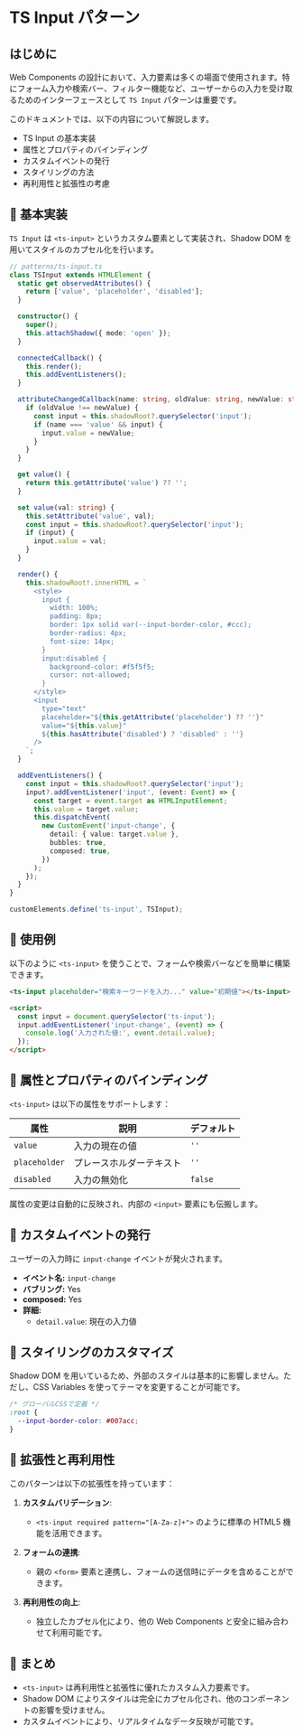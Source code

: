 # TS Input パターン

## はじめに
Web Components の設計において、入力要素は多くの場面で使用されます。特にフォーム入力や検索バー、フィルター機能など、ユーザーからの入力を受け取るためのインターフェースとして `TS Input` パターンは重要です。

このドキュメントでは、以下の内容について解説します。

- TS Input の基本実装
- 属性とプロパティのバインディング
- カスタムイベントの発行
- スタイリングの方法
- 再利用性と拡張性の考慮


## 🔹 基本実装
`TS Input` は `<ts-input>` というカスタム要素として実装され、Shadow DOM を用いてスタイルのカプセル化を行います。

```typescript
// patterns/ts-input.ts
class TSInput extends HTMLElement {
  static get observedAttributes() {
    return ['value', 'placeholder', 'disabled'];
  }

  constructor() {
    super();
    this.attachShadow({ mode: 'open' });
  }

  connectedCallback() {
    this.render();
    this.addEventListeners();
  }

  attributeChangedCallback(name: string, oldValue: string, newValue: string) {
    if (oldValue !== newValue) {
      const input = this.shadowRoot?.querySelector('input');
      if (name === 'value' && input) {
        input.value = newValue;
      }
    }
  }

  get value() {
    return this.getAttribute('value') ?? '';
  }

  set value(val: string) {
    this.setAttribute('value', val);
    const input = this.shadowRoot?.querySelector('input');
    if (input) {
      input.value = val;
    }
  }

  render() {
    this.shadowRoot!.innerHTML = `
      <style>
        input {
          width: 100%;
          padding: 8px;
          border: 1px solid var(--input-border-color, #ccc);
          border-radius: 4px;
          font-size: 14px;
        }
        input:disabled {
          background-color: #f5f5f5;
          cursor: not-allowed;
        }
      </style>
      <input 
        type="text"
        placeholder="${this.getAttribute('placeholder') ?? ''}"
        value="${this.value}"
        ${this.hasAttribute('disabled') ? 'disabled' : ''}
      />
    `;
  }

  addEventListeners() {
    const input = this.shadowRoot?.querySelector('input');
    input?.addEventListener('input', (event: Event) => {
      const target = event.target as HTMLInputElement;
      this.value = target.value;
      this.dispatchEvent(
        new CustomEvent('input-change', {
          detail: { value: target.value },
          bubbles: true,
          composed: true,
        })
      );
    });
  }
}

customElements.define('ts-input', TSInput);
```


## 🔹 使用例
以下のように `<ts-input>` を使うことで、フォームや検索バーなどを簡単に構築できます。

```html
<ts-input placeholder="検索キーワードを入力..." value="初期値"></ts-input>

<script>
  const input = document.querySelector('ts-input');
  input.addEventListener('input-change', (event) => {
    console.log('入力された値:', event.detail.value);
  });
</script>
```


## 🔹 属性とプロパティのバインディング
`<ts-input>` は以下の属性をサポートします：

| 属性         | 説明                       | デフォルト |
|--------------|--------------------------|-----------|
| `value`     | 入力の現在の値            | `''`      |
| `placeholder` | プレースホルダーテキスト  | `''`      |
| `disabled`  | 入力の無効化               | `false`   |

属性の変更は自動的に反映され、内部の `<input>` 要素にも伝搬します。


## 🔹 カスタムイベントの発行
ユーザーの入力時に `input-change` イベントが発火されます。

- **イベント名:** `input-change`
- **バブリング:** Yes
- **composed:** Yes
- **詳細:** 
  - `detail.value`: 現在の入力値


## 🔹 スタイリングのカスタマイズ
Shadow DOM を用いているため、外部のスタイルは基本的に影響しません。ただし、CSS Variables を使ってテーマを変更することが可能です。

```css
/* グローバルCSSで定義 */
:root {
  --input-border-color: #007acc;
}
```


## 🔹 拡張性と再利用性
このパターンは以下の拡張性を持っています：

1. **カスタムバリデーション**:
   - `<ts-input required pattern="[A-Za-z]+">` のように標準の HTML5 機能を活用できます。

2. **フォームの連携**:
   - 親の `<form>` 要素と連携し、フォームの送信時にデータを含めることができます。

3. **再利用性の向上**:
   - 独立したカプセル化により、他の Web Components と安全に組み合わせて利用可能です。


## 🔹 まとめ
- `<ts-input>` は再利用性と拡張性に優れたカスタム入力要素です。
- Shadow DOM によりスタイルは完全にカプセル化され、他のコンポーネントの影響を受けません。
- カスタムイベントにより、リアルタイムなデータ反映が可能です。